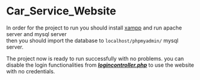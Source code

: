 # Car_Service_Website

In order for the project to run you should install [xampp](https://www.apachefriends.org/download.html "download xampp") and run apache server and mysql server <br>
then you should import the database to `localhost/phpmyadmin/` mysql server.

The project now is ready to run successfully with no problems.
you can disable the login functionalities from [___logincontroller.php___]() to use the website with no credentials.
